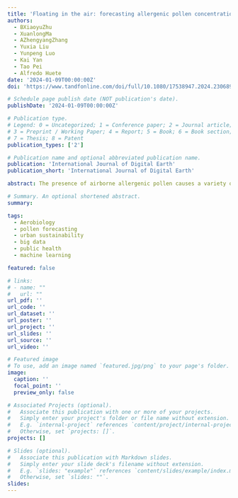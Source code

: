 ```yaml
---
title: 'Floating in the air: forecasting allergenic pollen concentration for managing urban public health'
authors:
  - BXiaoyuZhu
  - XuanlongMa
  - AZhengyangZhang
  - Yuxia Liu
  - Yunpeng Luo
  - Kai Yan
  - Tao Pei
  - Alfredo Huete
date: '2024-01-09T00:00:00Z'
doi: 'https://www.tandfonline.com/doi/full/10.1080/17538947.2024.2306894'

# Schedule page publish date (NOT publication's date).
publishDate: '2024-01-09T00:00:00Z'

# Publication type.
# Legend: 0 = Uncategorized; 1 = Conference paper; 2 = Journal article;
# 3 = Preprint / Working Paper; 4 = Report; 5 = Book; 6 = Book section;
# 7 = Thesis; 8 = Patent
publication_types: ['2']

# Publication name and optional abbreviated publication name.
publication: 'International Journal of Digital Earth'
publication_short: 'International Journal of Digital Earth'

abstract: The presence of airborne allergenic pollen causes a variety of immune reactions and respiratory diseases, threatening human life in severe cases. Climate change is exacerbating the allergenic pollen-induced health risks and adding a significant economic burden to societies. Despite the pressing threats, vital health-related information is not available to the public to date, and the reshaping of future geographic allergenic pollen patterns remains unknown. To help establish a critical allergenic pollen forecasting capacity, a systematic review was conducted and three promising future directions were identified:(1) resolving heterogeneous urban plant species distribution and phenology using fine-resolution satellite constellations; (2) acquiring ancillary information about allergenic pollen and patient symptoms from emerging geospatial big data, such as social media; (3) deciphering the coupled effect of climate change and urbanization on future geographic patterns and phenology of allergenic species. On this basis, we recommend an optimized workflow that combines real-time pollen monitoring networks with high-resolution vegetation information and weather forecast systems, comprehensively considering the production and diffusion process of pollen to establish advanced prediction models. By focusing on critical knowledge gaps, this review provides much needed insight to propel the allergenic pollen forecasting research and eventually benefit the management of urban public health.

# Summary. An optional shortened abstract.
summary: 

tags:
  - Aerobiology
  - pollen forecasting
  - urban sustainability
  - big data
  - public health
  - machine learning

featured: false

# links:
# - name: ""
#   url: ""
url_pdf: ''
url_code: ''
url_dataset: ''
url_poster: ''
url_project: ''
url_slides: ''
url_source: ''
url_video: ''

# Featured image
# To use, add an image named `featured.jpg/png` to your page's folder.
image:
  caption: ''
  focal_point: ''
  preview_only: false

# Associated Projects (optional).
#   Associate this publication with one or more of your projects.
#   Simply enter your project's folder or file name without extension.
#   E.g. `internal-project` references `content/project/internal-project/index.md`.
#   Otherwise, set `projects: []`.
projects: []

# Slides (optional).
#   Associate this publication with Markdown slides.
#   Simply enter your slide deck's filename without extension.
#   E.g. `slides: "example"` references `content/slides/example/index.md`.
#   Otherwise, set `slides: ""`.
slides:
---
```


